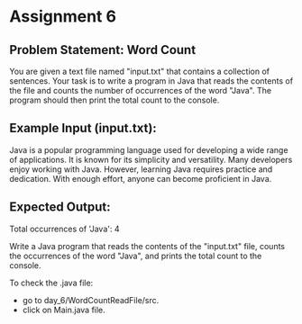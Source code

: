 # Assignment 6

## **Problem Statement: Word Count**

You are given a text file named "input.txt" that contains a collection of sentences. Your task is to write a program in Java that reads the contents of the file and counts the number of occurrences of the word "Java". The program should then print the total count to the console.

## **Example Input (input.txt):**


Java is a popular programming language used for developing a wide range of applications. It is known for its simplicity and versatility. Many developers enjoy working with Java. However, learning Java requires practice and dedication. With enough effort, anyone can become proficient in Java.


## **Expected Output:**

Total occurrences of 'Java': 4


Write a Java program that reads the contents of the "input.txt" file, counts the occurrences of the word "Java", and prints the total count to the console.

To check the .java file:
* go to day_6/WordCountReadFile/src.
* click on Main.java file.
